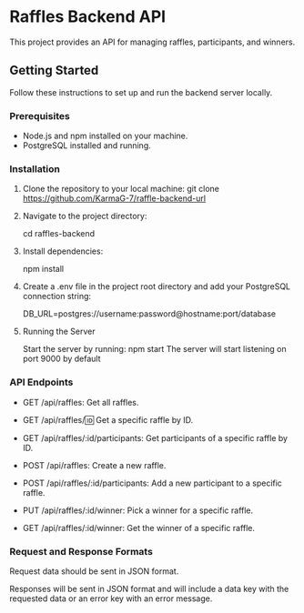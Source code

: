 # Raffles Backend API

This project provides an API for managing raffles, participants, and winners.

## Getting Started

Follow these instructions to set up and run the backend server locally.

### Prerequisites

- Node.js and npm installed on your machine.
- PostgreSQL installed and running.

### Installation

1. Clone the repository to your local machine:
   git clone <https://github.com/KarmaG-7/raffle-backend-url>

2. Navigate to the project directory:

   cd raffles-backend

3. Install dependencies:

   npm install

4. Create a .env file in the project root directory and add your PostgreSQL connection string:

   DB_URL=postgres://username:password@hostname:port/database

5. Running the Server

   Start the server by running: npm start
   The server will start listening on port 9000 by default

### API Endpoints

- GET /api/raffles: Get all raffles.

- GET /api/raffles/:id: Get a specific raffle by ID.

- GET /api/raffles/:id/participants: Get participants of a specific raffle by ID.

- POST /api/raffles: Create a new raffle.

- POST /api/raffles/:id/participants: Add a new participant to a specific raffle.

- PUT /api/raffles/:id/winner: Pick a winner for a specific raffle.

- GET /api/raffles/:id/winner: Get the winner of a specific raffle.

### Request and Response Formats

Request data should be sent in JSON format.

Responses will be sent in JSON format and will include a data key with the requested data or an error key with an error message.
